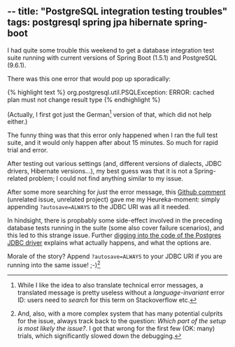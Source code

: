--
title: "PostgreSQL integration testing troubles"
tags: postgresql spring jpa hibernate spring-boot
--

I had quite some trouble this weekend to get a database integration test suite running with current versions of Spring Boot (1.5.1) and PostgreSQL (9.6.1). 

There was this one error that would pop up sporadically:

{%  highlight text %}
org.postgresql.util.PSQLException: ERROR: cached plan must not change result type
{% endhighlight %}

(Actually, I first got just the German[^1] version of that, which did not help either.)

The funny thing was that this error only happened when I ran the full test suite, and it would only happen after about 15 minutes. So much for rapid trial and error.

After testing out various settings (and, different versions of dialects, JDBC drivers, Hibernate versions...), my best guess was that it is not a Spring-related problem; I could not find anything similar to my issue. 

After some more searching for *just* the error message, this [Github comment](https://github.com/molgenis/molgenis/issues/5511#issuecomment-259893998) (unrelated issue, unrelated project) gave me my Heureka-moment: simply appending `?autosave=ALWAYS` to the JDBC URI was all it needed.

In hindsight, there is propbably some side-effect involved in the preceding database tests running in the suite (some also cover failure scenarios), and this led to this strange issue. Further [digging into the code of the Postgres JDBC driver](https://github.com/pgjdbc/pgjdbc/blob/43e6505e3aa16e6acdf08f02f2dd1e3cf131ac3e/pgjdbc/src/main/java/org/postgresql/PGProperty.java#L383) explains what actually happens, and what the options are.

Morale of the story? Append `?autosave=ALWAYS` to your JDBC URI if you are running into the same issue! ;-)[^2]

[^1]: While I like the idea to also translate technical error messages, a translated message is pretty useless without a *language-invariant* error ID: users need to *search* for this term on Stackoverflow etc.

[^2]: And, also, with a more complex system that has many potential culprits for the issue, always track back to the question: *Which part of the setup is most likely the issue?*. I got that wrong for the first few (OK: many) trials, which significantly slowed down the debugging.